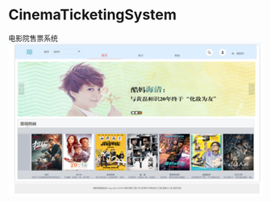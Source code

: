 # CinemaTicketingSystem
电影院售票系统
![Image](https://github.com/shahui2106/CinemaTicketingSystem/blob/master/read-png/1.png)
